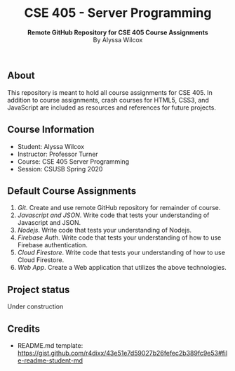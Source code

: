 <h1 align="center">CSE 405 - Server Programming</h1>
<p align="center"><strong>Remote GitHub Repository for CSE 405 Course Assignments</strong>
<br>By Alyssa Wilcox</p>
<br/>
<h2>About</h2>
This repository is meant to hold all course assignments for CSE 405. In addition to course assignments, crash courses for HTML5, CSS3, and JavaScript are included as resources and references for future projects.

<h2>Course Information</h2>

- Student: Alyssa Wilcox
- Instructor: Professor Turner
- Course: CSE 405 Server Programming
- Session: CSUSB Spring 2020

<h2>Default Course Assignments</h2>

1. *Git*. Create and use remote GitHub repository for remainder of course.
2. *Javascript and JSON*. Write code that tests your understanding of Javascript and JSON.
3. *Nodejs*. Write code that tests your understanding of Nodejs.
4. *Firebase Auth*. Write code that tests your understanding of how to use Firebase authentication.
5. *Cloud Firestore*. Write code that tests your understanding of how to use Cloud Firestore.
6. *Web App*. Create a Web application that utilizes the above technologies.

<h2>Project status</h2>
Under construction

<h2>Credits</h2>

- README.md template: https://gist.github.com/r4dixx/43e51e7d59027b26fefec2b389fc9e53#file-readme-student-md
